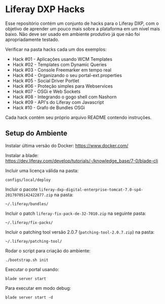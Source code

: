 # Liferay DXP Hacks

Esse repositório contém um conjunto de hacks para o Liferay DXP, com o objetivo de aprender um pouco mais sobre a plataforma em um nível mais baixo. Não deve ser usado em ambiente produtivo já que não foi apropriadamente testado.

Verificar na pasta hacks cada um dos exemplos:

* Hack #01 - Aplicações usando WCM Templates
* Hack #02 - Templates com Dynamic Queries
* Hack #03 - Console Freemarker em tempo real
* Hack #04 - Organizando o seu portal-ext.properties
* Hack #05 - Social Driver Portlet
* Hack #06 - Proteção simples para Webservices
* Hack #07 - OSGi e Web Sockets
* Hack #08 - Integrando o gogo shell com Nashorn
* Hack #09 - API's do Liferay com Javascript
* Hack #10 - Grafo de Bundles OSGi

Cada hack contém seu próprio arquivo README contendo instruções.

## Setup do Ambiente

Instalar última versão do Docker: https://www.docker.com/

Instalar a blade: https://dev.liferay.com/develop/tutorials/-/knowledge_base/7-0/blade-cli

Incluir uma licença válida na pasta:

```
configs/local/deploy
```

Incluir o pacote ```liferay-dxp-digital-enterprise-tomcat-7.0-sp4-20170705142422877.zip``` na pasta:

```
~/.liferay/bundles/
```

Incluir o patch ```liferay-fix-pack-de-32-7010.zip``` na seguinte pasta:

```
~/.liferay/fix-packs/
```

Incluir o patching tool versão 2.0.7 (```patching-tool-2.0.7.zip```) na pasta:

```
~/.liferay/patching-tool/
```

Rodar o script para criação do ambiente:

```
./bootstrap.sh init
```

Executar o portal usando:

```
blade server start
```

Para executar em modo debug:

```
blade server start -d
```
